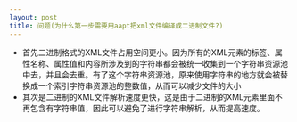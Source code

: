 ```yaml
---
layout: post
title: 问题(为什么第一步需要用aapt把xml文件编译成二进制文件?)
---
```

* 首先二进制格式的XML文件占用空间更小。因为所有的XML元素的标签、属性名称、属性值和内容所涉及到的字符串都会被统一收集到一个字符串资源池中去，并且会去重。有了这个字符串资源池，原来使用字符串的地方就会被替换成一个索引字符串资源池的整数值，从而可以减少文件的大小
* 其次是二进制的XML文件解析速度更快，这是由于二进制的XML元素里面不再包含有字符串值，因此可以避免了进行字符串解析，从而提高速度。

